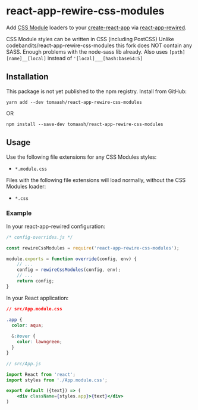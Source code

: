 # react-app-rewire-css-modules

Add [CSS Module](https://github.com/css-modules/css-modules) loaders to your [create-react-app](https://github.com/facebookincubator/create-react-app) via [react-app-rewired](https://github.com/timarney/react-app-rewired).

CSS Module styles can be written in CSS (including PostCSS)
Unlike codebandits/react-app-rewire-css-modules this fork does NOT contain any SASS. Enough problems with the node-sass lib already.
Also uses `[path][name]__[local]` instead of `'[local]___[hash:base64:5]`

## Installation

This package is not yet published to the npm registry. Install from GitHub:

```
yarn add --dev tomaash/react-app-rewire-css-modules 
```

OR

```
npm install --save-dev tomaash/react-app-rewire-css-modules 
```

## Usage

Use the following file extensions for any CSS Modules styles:

- `*.module.css`

Files with the following file extensions will load normally, without the CSS Modules loader:

- `*.css`

### Example

In your react-app-rewired configuration:

```javascript
/* config-overrides.js */

const rewireCssModules = require('react-app-rewire-css-modules');

module.exports = function override(config, env) {
    // ...
    config = rewireCssModules(config, env);
    // ...
    return config;
}
```

In your React application:

```css
// src/App.module.css

.app {
  color: aqua;
  
  &:hover {
    color: lawngreen;
  }
}
```

```jsx harmony
// src/App.js

import React from 'react';
import styles from './App.module.css';

export default ({text}) => (
    <div className={styles.app}>{text}</div>
)
```
